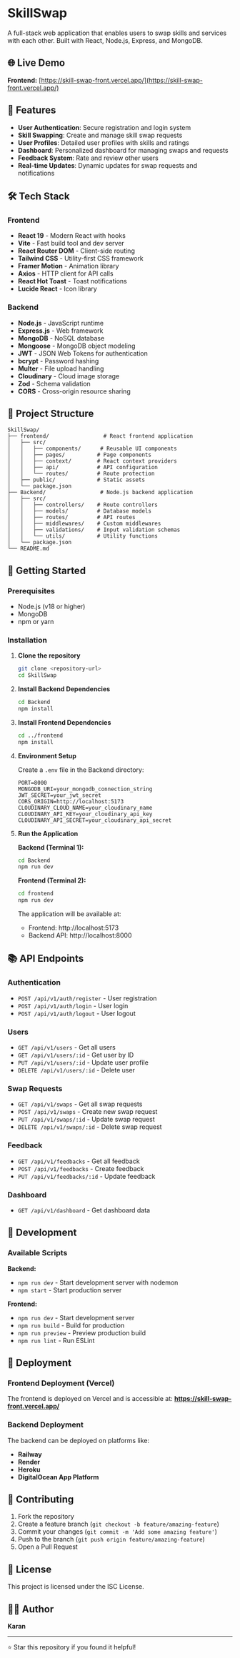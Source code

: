 # SkillSwap

A full-stack web application that enables users to swap skills and services with each other. Built with React, Node.js, Express, and MongoDB.

## 🌐 Live Demo

**Frontend:** [https://skill-swap-front.vercel.app/](https://skill-swap-front.vercel.app/)

## 🚀 Features

- **User Authentication**: Secure registration and login system
- **Skill Swapping**: Create and manage skill swap requests
- **User Profiles**: Detailed user profiles with skills and ratings
- **Dashboard**: Personalized dashboard for managing swaps and requests
- **Feedback System**: Rate and review other users
- **Real-time Updates**: Dynamic updates for swap requests and notifications

## 🛠️ Tech Stack

### Frontend
- **React 19** - Modern React with hooks
- **Vite** - Fast build tool and dev server
- **React Router DOM** - Client-side routing
- **Tailwind CSS** - Utility-first CSS framework
- **Framer Motion** - Animation library
- **Axios** - HTTP client for API calls
- **React Hot Toast** - Toast notifications
- **Lucide React** - Icon library

### Backend
- **Node.js** - JavaScript runtime
- **Express.js** - Web framework
- **MongoDB** - NoSQL database
- **Mongoose** - MongoDB object modeling
- **JWT** - JSON Web Tokens for authentication
- **bcrypt** - Password hashing
- **Multer** - File upload handling
- **Cloudinary** - Cloud image storage
- **Zod** - Schema validation
- **CORS** - Cross-origin resource sharing

## 📁 Project Structure

```
SkillSwap/
├── frontend/                 # React frontend application
│   ├── src/
│   │   ├── components/      # Reusable UI components
│   │   ├── pages/          # Page components
│   │   ├── context/        # React context providers
│   │   ├── api/            # API configuration
│   │   └── routes/         # Route protection
│   ├── public/             # Static assets
│   └── package.json
├── Backend/                 # Node.js backend application
│   ├── src/
│   │   ├── controllers/    # Route controllers
│   │   ├── models/         # Database models
│   │   ├── routes/         # API routes
│   │   ├── middlewares/    # Custom middlewares
│   │   ├── validations/    # Input validation schemas
│   │   └── utils/          # Utility functions
│   └── package.json
└── README.md
```

## 🚀 Getting Started

### Prerequisites

- Node.js (v18 or higher)
- MongoDB
- npm or yarn

### Installation

1. **Clone the repository**
   ```bash
   git clone <repository-url>
   cd SkillSwap
   ```

2. **Install Backend Dependencies**
   ```bash
   cd Backend
   npm install
   ```

3. **Install Frontend Dependencies**
   ```bash
   cd ../frontend
   npm install
   ```

4. **Environment Setup**

   Create a `.env` file in the Backend directory:
   ```env
   PORT=8000
   MONGODB_URI=your_mongodb_connection_string
   JWT_SECRET=your_jwt_secret
   CORS_ORIGIN=http://localhost:5173
   CLOUDINARY_CLOUD_NAME=your_cloudinary_name
   CLOUDINARY_API_KEY=your_cloudinary_api_key
   CLOUDINARY_API_SECRET=your_cloudinary_api_secret
   ```

5. **Run the Application**

   **Backend (Terminal 1):**
   ```bash
   cd Backend
   npm run dev
   ```

   **Frontend (Terminal 2):**
   ```bash
   cd frontend
   npm run dev
   ```

   The application will be available at:
   - Frontend: http://localhost:5173
   - Backend API: http://localhost:8000

## 📚 API Endpoints

### Authentication
- `POST /api/v1/auth/register` - User registration
- `POST /api/v1/auth/login` - User login
- `POST /api/v1/auth/logout` - User logout

### Users
- `GET /api/v1/users` - Get all users
- `GET /api/v1/users/:id` - Get user by ID
- `PUT /api/v1/users/:id` - Update user profile
- `DELETE /api/v1/users/:id` - Delete user

### Swap Requests
- `GET /api/v1/swaps` - Get all swap requests
- `POST /api/v1/swaps` - Create new swap request
- `PUT /api/v1/swaps/:id` - Update swap request
- `DELETE /api/v1/swaps/:id` - Delete swap request

### Feedback
- `GET /api/v1/feedbacks` - Get all feedback
- `POST /api/v1/feedbacks` - Create feedback
- `PUT /api/v1/feedbacks/:id` - Update feedback

### Dashboard
- `GET /api/v1/dashboard` - Get dashboard data

## 🔧 Development

### Available Scripts

**Backend:**
- `npm run dev` - Start development server with nodemon
- `npm start` - Start production server

**Frontend:**
- `npm run dev` - Start development server
- `npm run build` - Build for production
- `npm run preview` - Preview production build
- `npm run lint` - Run ESLint

## 🚀 Deployment

### Frontend Deployment (Vercel)
The frontend is deployed on Vercel and is accessible at:
**https://skill-swap-front.vercel.app/**

### Backend Deployment
The backend can be deployed on platforms like:
- **Railway**
- **Render**
- **Heroku**
- **DigitalOcean App Platform**

## 🤝 Contributing

1. Fork the repository
2. Create a feature branch (`git checkout -b feature/amazing-feature`)
3. Commit your changes (`git commit -m 'Add some amazing feature'`)
4. Push to the branch (`git push origin feature/amazing-feature`)
5. Open a Pull Request

## 📝 License

This project is licensed under the ISC License.

## 👨‍💻 Author

**Karan**

---

⭐ Star this repository if you found it helpful! 